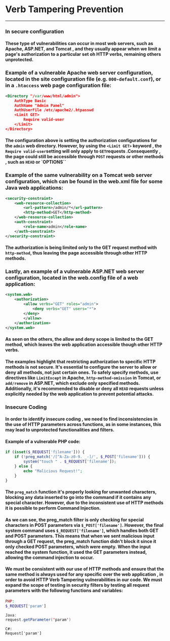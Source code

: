 # Verb Tampering Prevention
***

### In secure configuration
#### These type of vulnerabilities can occur in most web servers, such as **Apache**, **ASP.NET**, and **Tomcat** , and they usually appear when we limit a page's authorization to a particular set oh HTTP verbs, remaining others unprotected.

### Example of a vulnerable Apache web server configuration, located in the site configuration file (e.g. `000-default.conf`), or in a `.htaccess` web page configuration file:
```xml
<Directory "/var/www/html/admin">
    AuthType Basic
    AuthName "Admin Panel"
    AuthUserFile /etc/apache2/.htpasswd
    <Limit GET>
        Require valid-user
    </Limit>
</Directory>
```

#### The configuration above is setting the authorization configurations for the `admin` web directory. However, by using the `<Limit GET>` keyword , the `Require valid-user`setting will only apply to `GET`requests .Consequently , the page could still be accessible through `POST` requests or other methods , such as `HEAD` or `OPTIONS``

### Example of the same vulnerability on a **Tomcat** web server configuration, which can be found in the web.xml file for some Java web applications:
```xml
<security-constraint>
    <web-resource-collection>
        <url-pattern>/admin/*</url-pattern>
        <http-method>GET</http-method>
    </web-resource-collection>
    <auth-constraint>
        <role-name>admin</role-name>
    </auth-constraint>
</security-constraint>
```

#### The authorization is being limited only to the **GET** request method with `http-method`, thus leaving the page accessible through other HTTP methods.

### Lastly, an example of a vulnerable **ASP.NET** web server configuration, located in the **web.config** file of a web application:
```xml
<system.web>
    <authorization>
        <allow verbs="GET" roles="admin">
            <deny verbs="GET" users="*">
        </deny>
        </allow>
    </authorization>
</system.web>
```
#### As seen on the others, the **allow** and **deny** scope is limited to the **GET** method, which leaves the web application accessible though other HTTP verbs.

#### The examples highlight that restricting authorization to specific HTTP methods is not secure. It's essential to configure the server to allow or deny all methods, not just certain ones. To safely specify methods, use directives like `LimitExcept` in Apache, `http-method-omission` in Tomcat, or `add/remove` in ASP.NET, which exclude only specified methods. Additionally, it's recommended to disable or deny all `HEAD` requests unless explicitly needed by the web application to prevent potential attacks.

### Insecure Coding
#### In order to identify insecure coding , we need to find inconsistencies in the use of HTTP parameters across functions, as in some instances, this may lead to unprotected functionalities and filters.

#### Example of a vulnerable PHP code:
```php
if (isset($_REQUEST['filename'])) {
    if (!preg_match('/[^A-Za-z0-9. _-]/', $_POST['filename'])) {
        system("touch " . $_REQUEST['filename']);
    } else {
        echo "Malicious Request!";
    }
}
```

#### The `preg_match` function it's properly looking for unwanted characters, blocking any data inserted to go into the command if it contains any special character. However, due to the **inconsistent use of HTTP methods** it is possible to perform Command Injection.
#### As we can see, the preg_match filter is only checking for special characters in POST parameters via `$_POST['filename']`. However, the final system command uses `$_REQUEST['filename']`, which handles both GET and POST parameters. This means that when we sent malicious input through a GET request, the preg_match function didn't block it since it only checked POST parameters, which were empty. When the input reached the system function, it used the GET parameters instead, allowing the command injection to occur.

#### **We must be consistent with our use of HTTP methods** and ensure that the same method is always used for any specific over the web application , in order to avoid HTTP Verb Tampering vulnerabilities in our code. We must **expand the scope of testing in security filters** by testing all request parameters with the following functions and variables:

```php
PHP:
$_REQUEST['param']
```

```java
Java:
request.getParameter('param')
```

```
C#:
Request['param']
```